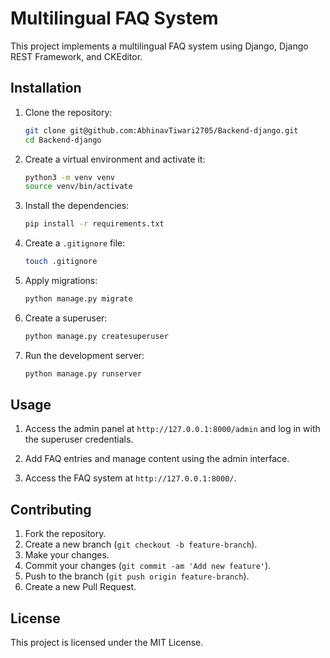 # Multilingual FAQ System

This project implements a multilingual FAQ system using Django, Django REST Framework, and CKEditor.

## Installation

1. Clone the repository:
    ```sh
    git clone git@github.com:AbhinavTiwari2705/Backend-django.git
    cd Backend-django
    ```

2. Create a virtual environment and activate it:
    ```sh
    python3 -m venv venv
    source venv/bin/activate
    ```

3. Install the dependencies:
    ```sh
    pip install -r requirements.txt
    ```

4. Create a `.gitignore` file:
    ```sh
    touch .gitignore
    ```

5. Apply migrations:
    ```sh
    python manage.py migrate
    ```

6. Create a superuser:
    ```sh
    python manage.py createsuperuser
    ```

7. Run the development server:
    ```sh
    python manage.py runserver
    ```

## Usage

1. Access the admin panel at `http://127.0.0.1:8000/admin` and log in with the superuser credentials.

2. Add FAQ entries and manage content using the admin interface.

3. Access the FAQ system at `http://127.0.0.1:8000/`.

## Contributing

1. Fork the repository.
2. Create a new branch (`git checkout -b feature-branch`).
3. Make your changes.
4. Commit your changes (`git commit -am 'Add new feature'`).
5. Push to the branch (`git push origin feature-branch`).
6. Create a new Pull Request.

## License

This project is licensed under the MIT License.

